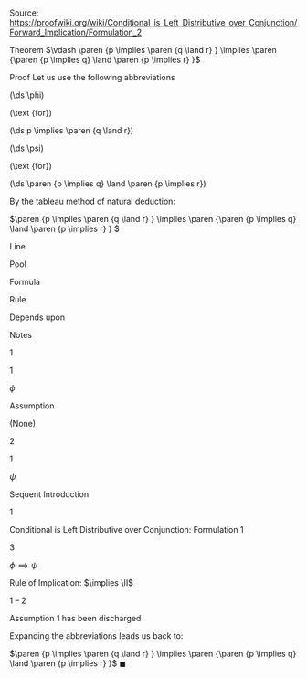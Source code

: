 # 

Source: https://proofwiki.org/wiki/Conditional_is_Left_Distributive_over_Conjunction/Forward_Implication/Formulation_2

Theorem
$\vdash \paren {p \implies \paren {q \land r} } \implies \paren {\paren {p \implies q} \land \paren {p \implies r} }$


Proof
Let us use the following abbreviations














\(\ds \phi\)

\(\text {for}\)







\(\ds p \implies \paren {q \land r}\)




















\(\ds \psi\)

\(\text {for}\)







\(\ds \paren {p \implies q} \land \paren {p \implies r}\)










By the tableau method of natural deduction:


$\paren {p \implies \paren {q \land r} } \implies \paren {\paren {p \implies q} \land \paren {p \implies r} } $


Line


Pool

Formula

Rule

Depends upon

Notes


1


1

$\phi$

Assumption

(None)




2


1

$\psi$

Sequent Introduction

1

Conditional is Left Distributive over Conjunction: Formulation 1


3




$\phi \implies \psi$

Rule of Implication: $\implies \II$

1 – 2

Assumption 1 has been discharged


Expanding the abbreviations leads us back to:

$\paren {p \implies \paren {q \land r} } \implies \paren {\paren {p \implies q} \land \paren {p \implies r} }$
$\blacksquare$





